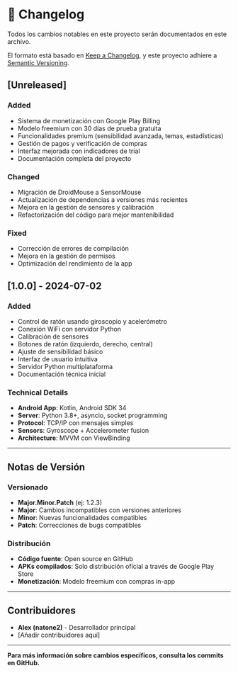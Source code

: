 # 📝 Changelog

Todos los cambios notables en este proyecto serán documentados en este archivo.

El formato está basado en [Keep a Changelog](https://keepachangelog.com/en/1.0.0/),
y este proyecto adhiere a [Semantic Versioning](https://semver.org/spec/v2.0.0.html).

## [Unreleased]

### Added
- Sistema de monetización con Google Play Billing
- Modelo freemium con 30 días de prueba gratuita
- Funcionalidades premium (sensibilidad avanzada, temas, estadísticas)
- Gestión de pagos y verificación de compras
- Interfaz mejorada con indicadores de trial
- Documentación completa del proyecto

### Changed
- Migración de DroidMouse a SensorMouse
- Actualización de dependencias a versiones más recientes
- Mejora en la gestión de sensores y calibración
- Refactorización del código para mejor mantenibilidad

### Fixed
- Corrección de errores de compilación
- Mejora en la gestión de permisos
- Optimización del rendimiento de la app

## [1.0.0] - 2024-07-02

### Added
- Control de ratón usando giroscopio y acelerómetro
- Conexión WiFi con servidor Python
- Calibración de sensores
- Botones de ratón (izquierdo, derecho, central)
- Ajuste de sensibilidad básico
- Interfaz de usuario intuitiva
- Servidor Python multiplataforma
- Documentación técnica inicial

### Technical Details
- **Android App**: Kotlin, Android SDK 34
- **Server**: Python 3.8+, asyncio, socket programming
- **Protocol**: TCP/IP con mensajes simples
- **Sensors**: Gyroscope + Accelerometer fusion
- **Architecture**: MVVM con ViewBinding

---

## Notas de Versión

### Versionado
- **Major.Minor.Patch** (ej: 1.2.3)
- **Major**: Cambios incompatibles con versiones anteriores
- **Minor**: Nuevas funcionalidades compatibles
- **Patch**: Correcciones de bugs compatibles

### Distribución
- **Código fuente**: Open source en GitHub
- **APKs compilados**: Solo distribución oficial a través de Google Play Store
- **Monetización**: Modelo freemium con compras in-app

---

## Contribuidores

- **Alex (natone2)** - Desarrollador principal
- [Añadir contribuidores aquí]

---

**Para más información sobre cambios específicos, consulta los commits en GitHub.** 